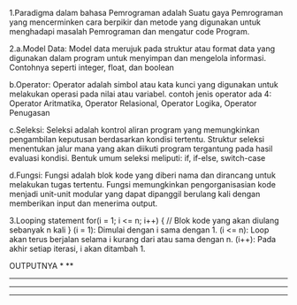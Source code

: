 1.Paradigma dalam bahasa Pemrograman adalah Suatu gaya Pemrograman yang mencerminken cara berpikir dan metode yang digunakan untuk menghadapi masalah Pemrograman dan mengatur code Program.

2.a.Model Data:
Model data merujuk pada struktur atau format data yang digunakan dalam program untuk menyimpan dan mengelola informasi. Contohnya seperti integer, float, dan boolean

b.Operator:
Operator adalah simbol atau kata kunci yang digunakan untuk melakukan operasi pada nilai atau variabel. contoh jenis operator ada 4: Operator Aritmatika, Operator Relasional, Operator Logika, Operator Penugasan

c.Seleksi:
Seleksi adalah kontrol aliran program yang memungkinkan pengambilan keputusan berdasarkan kondisi tertentu. Struktur seleksi menentukan jalur mana yang akan diikuti program tergantung pada hasil evaluasi kondisi. Bentuk umum seleksi meliputi: if, if-else, switch-case

d.Fungsi:
Fungsi adalah blok kode yang diberi nama dan dirancang untuk melakukan tugas tertentu. Fungsi memungkinkan pengorganisasian kode menjadi unit-unit modular yang dapat dipanggil berulang kali dengan memberikan input dan menerima output. 

3.Looping statement
for(i = 1; i <= n; i++) {
    // Blok kode yang akan diulang sebanyak n kali
}
(i = 1): Dimulai dengan i sama dengan 1.
(i <= n): Loop akan terus berjalan selama i kurang dari atau sama dengan n.
(i++): Pada akhir setiap iterasi, i akan ditambah 1.

OUTPUTNYA
    *
   **
  ***
 ****
*****
